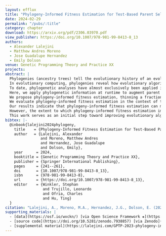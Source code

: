 ```yaml
---
layout: efflux
title: "Phylogeny-Informed Fitness Estimation for Test-Based Parent Selection"
date: 2024-02-29
permalink: "/pubs/:title"
category: chapter
download: https://arxiv.org/pdf/2306.03970.pdf
view_publisher: https://doi.org/10.1007/978-981-99-8413-8_13
authors:
  - Alexander Lalejini
  - Matthew Andres Moreno
  - Jose Guadalupe Hernandez
  - Emily Dolson 
venue: Genetic Programming Theory and Practice XX
projects:
abstract: |
  Phylogenies (ancestry trees) tell the evolutionary history of an evolving population.
  In evolutionary computing, phylogenies reveal how evolutionary algorithms steer populations through a search space by illuminating the step-by-step evolution of solutions.
  To date, phylogenetic analyses have almost exclusively been applied in post hoc analyses of evolutionary algorithms for performance tuning and research.
  Here, we apply phylogenetic information at runtime to augment parent selection procedures that use training sets to assess candidate solution quality.
  We propose phylogeny-informed fitness estimation, thinning a fraction of costly training case evaluations by substituting the fitness profiles of near relatives as a heuristic estimate.
  We evaluate phylogeny-informed fitness estimation in the context of the down-sampled lexicase and cohort lexicase selection algorithms on two diagnostic analyses and four genetic programming (GP) problems.
  Our results indicate that phylogeny-informed fitness estimation can mitigate the drawbacks of down-sampled lexicase, improving diversity maintenance and search space exploration.
  However, the extent to which phylogeny-informed fitness estimation improves problem-solving success for GP varies by problem, subsampling method, and subsampling level.
  This work serves as an initial step toward improving evolutionary algorithms by exploiting runtime phylogenetic analysis.
bibtex: |-
  @inbook{lalejini2024phylogeny,
    title    = {Phylogeny-Informed Fitness Estimation for Test-Based Parent Selection},
    author   = {Lalejini, Alexander
                and Moreno, Matthew Andres
                and Hernandez, Jose Guadalupe
                and Dolson, Emily},
    year      = 2024,
    booktitle = {Genetic Programming Theory and Practice XX},
    publisher = {Springer International Publishing},
    pages     = {241--261},
    doi       = {10.1007/978-981-99-8413-8_13},
    isbn      = {978-981-99-8413-8},
    url       = {https://doi.org/10.1007/978-981-99-8413-8_13},
    editor    = {Winkler, Stephan
                 and Trujillo, Leonardo
                 and Ofria, Charles
                 and Hu, Ting}
  }
citation: "Lalejini, A., Moreno, M.A., Hernandez, J.G., Dolson, E. (2024). Phylogeny-Informed Fitness Estimation for Test-Based Parent Selection. In: Winkler, S., Trujillo, L., Ofria, C., Hu, T. (eds) Genetic Programming Theory and Practice XX. Genetic and Evolutionary Computation. Springer, Singapore. https://doi.org/10.1007/978-981-99-8413-8_13"
supporting_materials: |
  - [data](https://osf.io/wxckn/) [via Open Science Framework ❋](https://osf.io)
  - [source code](https://doi.org/10.5281/zenodo.7938857) [via Zenodo](https://zenodo.org/)
  - [supplemental material](https://lalejini.com/GPTP-2023-phylogeny-informed-evaluation/bookdown/book/)
---
```

